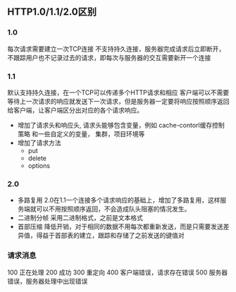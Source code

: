 ## HTTP1.0/1.1/2.0区别

### 1.0
每次请求需要建立一次TCP连接
不支持持久连接，服务器完成请求后立即断开，不跟踪用户也不记录过去的请求，即每次与服务器的交互需要新开一个连接

### 1.1
默认支持持久连接，在一个TCP可以传递多个HTTP请求和相应
客户端可以不需要等待上一次请求的响应就发送下一次请求，但是服务器一定要将响应按照顺序返回给客户端，让客户端区分出对应的各个请求响应。
- 增加了请求头和响应头, 请求头能够包含变量，例如 cache-contorl缓存控制策略 和一些自定义的变量， 集群，项目环境等
- 增加了请求方法
  - put
  - delete
  - options

### 2.0
- 多路复用
  2.0在1.1一个连接多个请求响应的基础上，增加了多路复用，这样服务端就可以不用按照顺序返回，不会造成队头阻塞的情况发生。
- 二进制分帧
  采用二进制格式，之前是文本格式
- 首部压缩
  降低开销，对于相同的数据不用每次都重新发送，而是只需要发送差异值，得益于首部表的建立，跟踪和存储了之前发送的键值对


### 请求消息
100 正在处理
200 成功
300 重定向
400 客户端错误，请求存在错误
500 服务器错误，服务器处理中出现错误